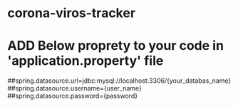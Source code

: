 # corona-viros-tracker

# ADD Below proprety to your code in 'application.property' file

##spring.datasource.url=jdbc:mysql://localhost:3306/{your_databas_name}
##spring.datasource.username={user_name}
##spring.datasource.password={password}
